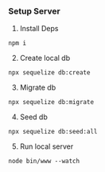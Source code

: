### Setup Server
1. Install Deps

```
npm i
```

2. Create local db

```
npx sequelize db:create
```

3. Migrate db

```
npx sequelize db:migrate
```

4. Seed db

```
npx sequelize db:seed:all
```

5. Run local server

```
node bin/www --watch
```
